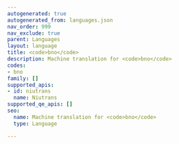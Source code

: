 ```yaml
---
autogenerated: true
autogenerated_from: languages.json
nav_order: 999
nav_exclude: true
parent: Languages
layout: language
title: <code>bno</code>
description: Machine translation for <code>bno</code>
codes:
- bno
family: []
supported_apis:
- id: niutrans
  name: Niutrans
supported_qe_apis: []
seo:
  name: Machine translation for <code>bno</code>
  type: Language

---
```


